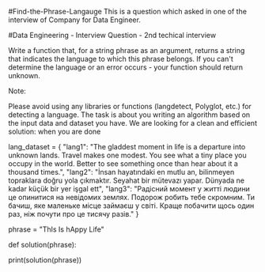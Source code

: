 #Find-the-Phrase-Langauge
This is a question which asked in one of the interview of Company for Data Engineer. 

#Data Engineering - Interview Question - 2nd techical interview
 
Write a function that, for a string phrase as an argument, returns a string that indicates the language to which this phrase belongs.
If you can't determine the language or an error occurs - your function should return unknown.
 
Note:
 
Please avoid using any libraries or functions (langdetect, Polyglot, etc.) for detecting a language.
The task is about you writing an algorithm based on the input data and dataset you have.
We are looking for a clean and efficient solution: when you are done
 
lang_dataset = {
        "lang1": "The gladdest moment in life is a departure into unknown lands. Travel makes one modest. You see what a tiny place you occupy in the world. Better to see something once than hear about it a thousand times.",
        "lang2": "İnsan hayatındaki en mutlu an, bilinmeyen topraklara doğru yola çıkmaktır. Seyahat bir mütevazı yapar. Dünyada ne kadar küçük bir yer işgal ett",
        "lang3": "Радісний момент у житті людини це опинитися на невідомих землях. Подорож робить тебе скромним. Ти бачиш, яке маленьке місце займаєш у світі. Краще побачити щось один раз, ніж почути про це тисячу разів."
}
 
phrase = "ThIs Is hAppy Life"
 
def solution(phrase):
  
 
print(solution(phrase))

